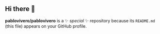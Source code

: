 ## Hi there 👋

**pablovivero/pablovivero** is a ✨ _special_ ✨ repository because its `README.md` (this file) appears on your GitHub profile.
